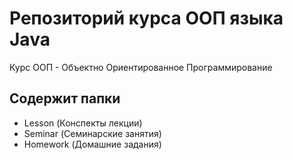 # Репозиторий курса ООП языка Java
Курс ООП - Объектно Ориентированное Программирование
## Содержит папки
* Lesson (Конспекты лекции)
* Seminar (Семинарские занятия)
* Homework (Домашние задания)